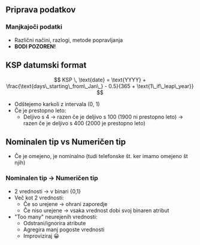 ## Priprava podatkov
### Manjkajoči podatki 
- Različni načini, razlogi, metode popravljanja
- **BODI POZOREN!**

## KSP datumski format
$$
KSP \, \text{date} = \text{YYYY} + \frac{\text{days\_starting\_from\_Jan\_} - 0.5}{365 + \text{1\_if\_leap\_year}}
$$

- Odštejemo karkoli z intervala (0, 1)
- Če je prestopno leto:
    - Deljivo s 4 -> razen če je deljivo s 100 (1900 ni prestopno leto) -> razen če je deljivo s 400 (2000 je prestopno leto)

## Nominalen tip vs Numeričen tip
- Če je omejeno, je nominalno (tudi telefonske št. ker imamo omejeno št njih)

### Nominalen tip -> Numeričen tip
- 2 vrednosti -> v binari {0,1}
- Več kot 2 vrednosti:
    - Če so urejene -> ohrani zaporedje
    - Če niso urejene -> vsaka vrednost dobi svoj binaren atribut
- "Too many" neurejenih vrednosti:
    - Odstrani/ignorira atribute
    - Agregira manj pogoste vrednosti
    - Improviziraj 😀
